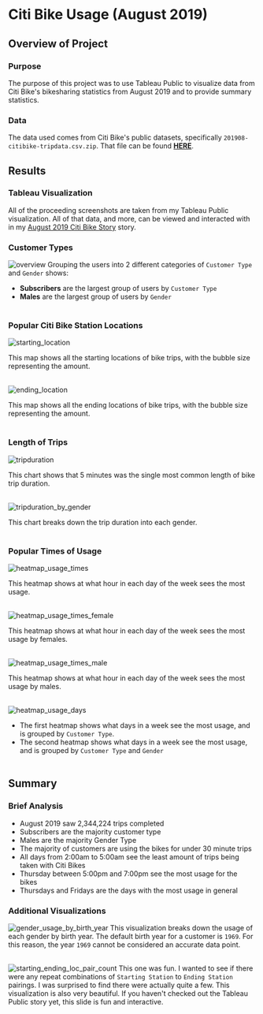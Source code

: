 # Citi Bike Usage (August 2019)

## Overview of Project

### Purpose

The purpose of this project was to use Tableau Public to visualize data from Citi Bike's bikesharing statistics from August 2019 and to provide summary statistics.

### Data

The data used comes from Citi Bike's public datasets, specifically `201908-citibike-tripdata.csv.zip`. That file can be found **[HERE](https://s3.amazonaws.com/tripdata/index.html)**.

## Results

### Tableau Visualization

All of the proceeding screenshots are taken from my Tableau Public visualization. All of that data, and more, can be viewed and interacted with in my [August 2019 Citi Bike Story](https://public.tableau.com/app/profile/michael.marchand2858/viz/CitibikeAugust2019_16790902829250/August2019CitiBikeStory) story.

### Customer Types

![overview](img/overview.png)
Grouping the users into 2 different categories of `Customer Type` and `Gender` shows:
- **Subscribers** are the largest group of users by `Customer Type`
- **Males** are the largest group of users by `Gender`<br><br>


### Popular Citi Bike Station Locations

![starting_location](img/starting_loc_bubble.png)

This map shows all the starting locations of bike trips, with the bubble size representing the amount.<br><br>

![ending_location](img/ending_loc_bubble.png)

This map shows all the ending locations of bike trips, with the bubble size representing the amount.<br><br>


### Length of Trips

![tripduration](img/tripduration.png)

This chart shows that 5 minutes was the single most common length of bike trip duration.<br><br>

![tripduration_by_gender](img/tripduration_by_gender.png)

This chart breaks down the trip duration into each gender.<br><br>
### Popular Times of Usage

![heatmap_usage_times](img/heatmap_usage_times.png)

This heatmap shows at what hour in each day of the week sees the most usage.<br><br>

![heatmap_usage_times_female](img/heatmap_usage_times_female.png)

This heatmap shows at what hour in each day of the week sees the most usage by females.<br><br>

![heatmap_usage_times_male](img/heatmap_usage_times_male.png)

This heatmap shows at what hour in each day of the week sees the most usage by males.<br><br>

![heatmap_usage_days](img/heatmap_usage_days.png)

- The first heatmap shows what days in a week see the most usage, and is grouped by `Customer Type`.
- The second heatmap shows what days in a week see the most usage, and is grouped by `Customer Type` and `Gender`<br><br>

## Summary

### Brief Analysis

- August 2019 saw 2,344,224 trips completed
- Subscribers are the majority customer type
- Males are the majority Gender Type
- The majority of customers are using the bikes for under 30 minute trips
- All days from 2:00am to 5:00am see the least amount of trips being taken with Citi Bikes
- Thursday between 5:00pm and 7:00pm see the most usage for the bikes
- Thursdays and Fridays are the days with the most usage in general

### Additional Visualizations

![gender_usage_by_birth_year](img/gender_usage_by_birth_year.png)
This visualization breaks down the usage of each gender by birth year. The default birth year for a customer is `1969`. For this reason, the year `1969` cannot be considered an accurate data point.<br><br>

![starting_ending_loc_pair_count](img/starting_ending_loc_pair_count.png)
This one was fun. I wanted to see if there were any repeat combinations of `Starting Station` to `Ending Station` pairings. I was surprised to find there were actually quite a few. This visualization is also very beautiful. If you haven't checked out the Tableau Public story yet, this slide is fun and interactive.<br><br>
